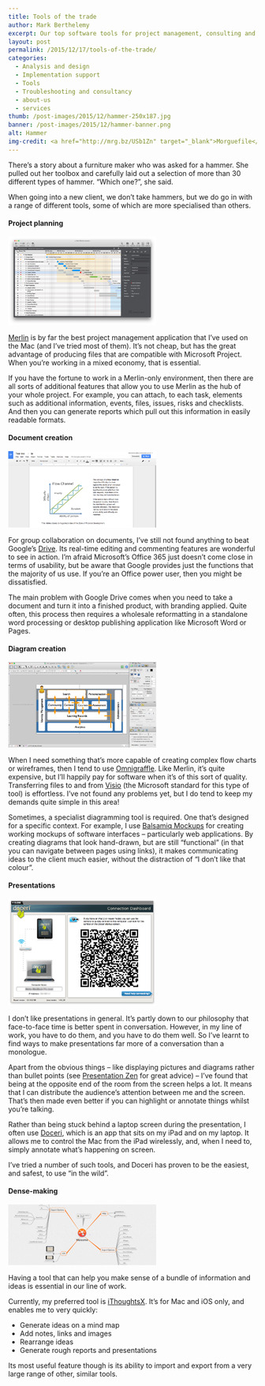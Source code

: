 ```yaml
---
title: Tools of the trade
author: Mark Berthelemy
excerpt: Our top software tools for project management, consulting and collaboration.
layout: post
permalink: /2015/12/17/tools-of-the-trade/
categories:
  - Analysis and design
  - Implementation support
  - Tools
  - Troubleshooting and consultancy
  - about-us
  - services
thumb: /post-images/2015/12/hammer-250x187.jpg
banner: /post-images/2015/12/hammer-banner.png
alt: Hammer
img-credit: <a href="http://mrg.bz/USb1Zn" target="_blank">Morguefile</a>
---
```

There&rsquo;s a story about a furniture maker who was asked for a hammer. She pulled out her toolbox and carefully laid out a selection of more than 30 different types of hammer. &#8220;Which one?&#8221;, she said.

When going into a new client, we don&#8217;t take hammers, but we do go in with a range of different tools, some of which are more specialised than others.

#### Project planning

<a data-lightbox="merlin" href="/post-images/2015/12/screenshots/merlin-structure_large_en.jpg"><img width="300" class="alignright" src="/post-images/2015/12/screenshots/merlin-structure_large_en.jpg" alt="Merlin screenshot"/></a>

[Merlin][1] is by far the best project management application that I&#8217;ve used on the Mac (and I&#8217;ve tried most of them). It&#8217;s not cheap, but has the great advantage of producing files that are compatible with Microsoft Project. When you&#8217;re working in a mixed economy, that is essential.

If you have the fortune to work in a Merlin-only environment, then there are all sorts of additional features that allow you to use Merlin as the hub of your whole project. For example, you can attach, to each task, elements such as additional information, events, files, issues, risks and checklists. And then you can generate reports which pull out this information in easily readable formats.

#### Document creation

<a data-lightbox="google-drive" href="/post-images/2015/12/screenshots/google-drive.png"><img width="300" class="alignright" src="/post-images/2015/12/screenshots/google-drive.png" alt="Google drive screenshot"/></a>

For group collaboration on documents, I&#8217;ve still not found anything to beat Google&#8217;s [Drive][4]. Its real-time editing and commenting features are wonderful to see in action. I&rsquo;m afraid Microsoft&rsquo;s Office 365 just doesn&rsquo;t come close in terms of usability, but be aware that Google provides just the functions that the majority of us use. If you&rsquo;re an Office power user, then you might be dissatisfied.

The main problem with Google Drive comes when you need to take a document and turn it into a finished product, with branding applied. Quite often, this process then requires a wholesale reformatting in a standalone word processing or desktop publishing application like Microsoft Word or Pages.

#### Diagram creation

<a data-lightbox="omnigraffle" href="/post-images/2015/12/screenshots/omnigraffle.png"><img width="300" class="alignright" src="/post-images/2015/12/screenshots/omnigraffle.png" alt="Omnigraffle screenshot"/></a>

When I need something that&#8217;s more capable of creating complex flow charts or wireframes, then I tend to use [Omnigraffle][6]. Like Merlin, it&#8217;s quite expensive, but I&#8217;ll happily pay for software when it&#8217;s of this sort of quality. Transferring files to and from [Visio][7] (the Microsoft standard for this type of tool) is effortless. I&#8217;ve not found any problems yet, but I do tend to keep my demands quite simple in this area!

Sometimes, a specialist diagramming tool is required. One that&#8217;s designed for a specific context. For example, I use [Balsamiq Mockups][8] for creating working mockups of software interfaces &#8211; particularly web applications. By creating diagrams that look hand-drawn, but are still &#8220;functional&#8221; (in that you can navigate between pages using links), it makes communicating ideas to the client much easier, without the distraction of &#8220;I don&#8217;t like that colour&#8221;.

#### Presentations

<a data-lightbox="doceri" href="/post-images/2015/12/screenshots/doceri.png"><img width="300" class="alignright" src="/post-images/2015/12/screenshots/doceri.png" alt="Doceri screenshot"/></a>

I don&#8217;t like presentations in general. It&#8217;s partly down to our philosophy that face-to-face time is better spent in conversation. However, in my line of work, you have to do them, and you have to do them well. So I&#8217;ve learnt to find ways to make presentations far more of a conversation than a monologue.

Apart from the obvious things &#8211; like displaying pictures and diagrams rather than bullet points (see [Presentation Zen][9] for great advice) &#8211; I&#8217;ve found that being at the opposite end of the room from the screen helps a lot. It means that I can distribute the audience&#8217;s attention between me and the screen. That&#8217;s then made even better if you can highlight or annotate things whilst you&#8217;re talking.

Rather than being stuck behind a laptop screen during the presentation, I often use [Doceri][10], which is an app that sits on my iPad and on my laptop. It allows me to control the Mac from the iPad wirelessly, and, when I need to, simply annotate what&#8217;s happening on screen.

I&#8217;ve tried a number of such tools, and Doceri has proven to be the easiest, and safest, to use &#8220;in the wild&#8221;.

#### Dense-making

<a data-lightbox="ithoughtsx" href="/post-images/2015/12/screenshots/iThoughtsX-banner.png"><img width="300" class="alignright" src="/post-images/2015/12/screenshots/iThoughtsX-banner.png" alt="iThoughtsX screenshot"/></a>

Having a tool that can help you make sense of a bundle of information and ideas is essential in our line of work.

Currently, my preferred tool is [iThoughtsX][11]. It&rsquo;s for Mac and iOS only, and enables me to very quickly:

- Generate ideas on a mind map
- Add notes, links and images
- Rearrange ideas
- Generate rough reports and presentations

Its most useful feature though is its ability to import and export from a very large range of other, similar tools.

 [1]: http://www.projectwizards.net/en/merlin/
 [2]: https://evernote.com/
 [3]: http://evernote.com/skitch/
 [4]: https://drive.google.com/
 [5]: http://www.microsoft.com/uk/mac/powerpoint
 [6]: http://www.omnigroup.com/products/omnigraffle/
 [7]: http://office.microsoft.com/en-gb/visio/
 [8]: http://www.balsamiq.com/
 [9]: http://www.presentationzen.com
 [10]: http://doceri.com/
 [11]: http://toketaware.com/